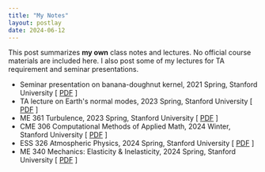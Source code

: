 ```yaml
---
title: "My Notes"
layout: postlay
date: 2024-06-12
---
```


<p>This post summarizes <strong>my own</strong> class notes and lectures. No official course materials are included here. I also post some of my lectures for TA requirement and seminar presentations.</p>

<ul>
  <li>Seminar presentation on banana-doughnut kernel, 2021 Spring, Stanford University
  [ <a href="{{ site.url }}{{ site.baseurl }}/_data/files/Notes/Kernel.pdf" target="_blank">PDF</a> ]</li>
  <li>TA lecture on Earth's normal modes, 2023 Spring, Stanford University
  [ <a href="{{ site.url }}{{ site.baseurl }}/_data/files/Notes/GP238_S23_Modes.pdf" target="_blank">PDF</a> ]</li>
  <li>ME 361 Turbulence, 2023 Spring, Stanford University
  [ <a href="{{ site.url }}{{ site.baseurl }}/_data/files/Notes/ME361_S23.pdf" target="_blank">PDF</a> ]</li>
  <li>CME 306 Computational Methods of Applied Math, 2024 Winter, Stanford University
  [ <a href="{{ site.url }}{{ site.baseurl }}/_data/files/Notes/CME306_W24.pdf" target="_blank">PDF</a> ]</li>
  <li>ESS 326 Atmospheric Physics, 2024 Spring, Stanford University
  [ <a href="{{ site.url }}{{ site.baseurl }}/_data/files/Notes/ESS326_S24.pdf" target="_blank">PDF</a> ]</li>
  <li>ME 340 Mechanics: Elasticity & Inelasticity, 2024 Spring, Stanford University
  [ <a href="{{ site.url }}{{ site.baseurl }}/_data/files/Notes/ME340_S24.pdf" target="_blank">PDF</a> ]</li>
</ul>